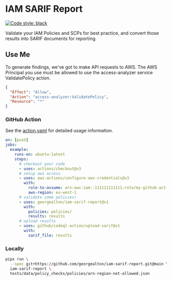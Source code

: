 # IAM SARIF Report

[![Code style: black](https://img.shields.io/badge/code%20style-black-000000.svg)](https://github.com/psf/black)

Validate your IAM Policies and SCPs for best practice, and convert those results into SARIF documents for reporting.

## Use Me

To generate findings, we've got to make API requests to AWS. The AWS Principal you use must be allowed to use the access-analyzer service ValidatePolicy action.

```json
{
  "Effect": "Allow",
  "Action": "access-analyzer:ValidatePolicy",
  "Resource": "*"
}
```

### GitHub Action

See the [action.yaml](action.yaml) for detailed usage information.

```yaml
on: [push]
jobs:
  example:
    runs-on: ubuntu-latest
    steps:
      # checkout your code
      - uses: actions/checkout@v3
      # setup aws access
      - uses: aws-actions/configure-aws-credentials@v3
        with:
          role-to-assume: arn:aws:iam::111111111111:role/my-github-actions-role-test
          aws-region: eu-west-1
      # validate some policies!
      - uses: georgealton/iam-sarif-report@v1
        with:
          policies: policies/
          results: results
      # upload results
      - uses: github/codeql-action/upload-sarif@v1
        with:
          sarif_file: results
```

### Locally

```sh
pipx run \
  --spec git+https://github.com/georgealton/iam-sarif-report.git@main \
  iam-sarif-report \
  tests/data/policy_checks/policies/arn-region-not-allowed.json
```
